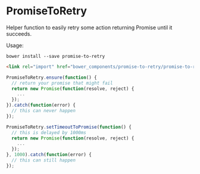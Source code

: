 # PromiseToRetry

Helper function to easily retry some action returning Promise until it succeeds.

Usage:

`bower install --save promise-to-retry`

```html
<link rel="import" href="bower_components/promise-to-retry/promise-to-retry.html">
```

```javascript
PromiseToRetry.ensure(function() {
  // return your promise that might fail
  return new Promise(function(resolve, reject) {
    ...
  });
}).catch(function(error) {
  // this can never happen
});

PromiseToRetry.setTimeoutToPromise(function() {
  // this is delayed by 1000ms
  return new Promise(function(resolve, reject) {
    ...
  });
}, 1000).catch(function(error) {
  // this can still happen
});
```
